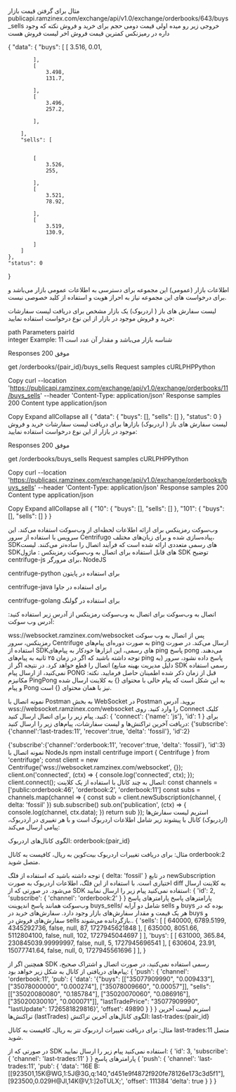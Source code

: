 مثال برای گرفتن قیمت بازار
publicapi.ramzinex.com/exchange/api/v1.0/exchange/orderbooks/643/buys_sells
خروجی زیر رو میده اولی قیمت دومی حجم برای خرید و فروش 
نکته که وجود داره در رمیزنکس کمترین قیمت فروش اخر لیست فروش هست

{
    "data": {
        "buys": [
            [
                3.516,
                0.01,
                
            ],
            [
                3.498,
                131.7,
                
            ],
            [
                3.496,
                257.2,
                
            ],
            
        ],
        "sells": [
            
            
            [
                3.526,
                255,
               
            ],
            [
                3.521,
                78.92,
                
            ],
            [
                3.519,
                130.9,
                
            ]
        ]
    },
    "status": 0
}


اطلاعات بازار (عمومی)
این مجموعه برای دسترسی به اطلاعات عمومی بازار می‌باشد و برای درخواست های این مجموعه نیاز به احراز هویت و استفاده از کلید خصوصی نیست.

لیست سفارش های باز ( اردربوک) یک بازار مشخص
برای دریافت لیست سفارشات خرید و فروش موجود در بازار از این نوع درخواست استفاده نمایید:

path Parameters
pairId	
integer
Example: 11
شناسه بازار می‌باشد و مقدار آن عدد است

Responses
200 موفق

get
/orderbooks/{pair_id}/buys_sells
Request samples
cURLPHPPython

Copy
curl --location 'https://publicapi.ramzinex.com/exchange/api/v1.0/exchange/orderbooks/11/buys_sells' --header 'Content-Type: application/json'
Response samples
200
Content type
application/json

Copy
Expand allCollapse all
{
"data": {
"buys": [],
"sells": []
},
"status": 0
}
لیست سفارش های باز ( اردربوک) بازارها
برای دریافت لیست سفارشات خرید و فروش موجود در بازار از این نوع درخواست استفاده نمایید:

Responses
200 موفق

get
/orderbooks/buys_sells
Request samples
cURLPHPPython

Copy
curl --location 'https://publicapi.ramzinex.com/exchange/api/v1.0/exchange/orderbooks/buys_sells' --header 'Content-Type: application/json'
Response samples
200
Content type
application/json

Copy
Expand allCollapse all
{
"10": {
"buys": [],
"sells": []
},
"101": {
"buys": [],
"sells": []
}
}


وب‌سوکت
رمزینکس برای ارائه اطلاعات لحظه‌ای از وب‌سوکت استفاده می‌کند. این سرویس با استفاده از سرور Centrifugo پیاده‌سازی شده و برای زبان‌های مختلف، SDKهای رسمی متعددی ارائه شده است که فرآیند اتصال را ساده‌تر می‌کنند.
لیست SDKهای قابل استفاده برای اتصال به وب‌سوکت رمزینکس :
ماژول SDK
توضیح
centrifuge-js
برای مرورگر، NodeJS

centrifuge-python
برای استفاده در پایتون

centrifuge-java
برای استفاده در جاوا

centrifuge-golang
برای استفاده در گولنگ

اتصال به وب‌سوکت
برای اتصال به وب‌سوکت رمزینکس از آدرس زیر استفاده کنید:
آدرس وب سوکت:

wss://websocket.ramzinex.com/websocket
پس از اتصال به وب سوکت رمزینکس، سرور Centrifuge به صورت دوره‌ای پیام‌های ping ارسال می‌کند. در صورت استفاده از SDKهای رسمی، این ابزارها خودکار به پیام‌های ping پاسخ pong می‌دهند. توجه داشته باشید که اگر در زمان ۲۵ ثانیه به پیام‌های ping پاسخ داده نشود، سرور (به دلیل مدیریت بهینه منابع) اتصال را قطع خواهد کرد. در نتیجه اگر از SDK رسمی استفاده نمی‌کنید، از ارسال پیام PONG قبل از زمان ذکر شده اطمینان حاصل فرمایید.
نکته: مکانیزم PingPong به این شکل است که پیام خالی با محتوای {} به کلاینت ارسال شده و پیام Pong نیز با همان محتوای {} است.

نمونه اتصال با Postman
به بخش WebSocket در Postman بروید.
آدرس wss://websocket.ramzinex.com/websocket را وارد کنید.
روی Connect کلیک کنید.
پیام زیر را برای اتصال ارسال کنید:
{
'connect': {'name': 'js'},
'id': 1
}
برای دریافت آخرین تراکنش‌ها و لیست سفارشات، پیام‌های زیر را ارسال کنید:
{'subscribe':{'channel':'last-trades:11', 'recover':true, 'delta': 'fossil'}, 'id':2}

{'subscribe':{'channel':'orderbook:11', 'recover':true, 'delta': 'fossil'}, 'id':3}
نمونه اتصال با NodeJs
npm install centrifuge
import { Centrifuge } from 'centrifuge';
const client = new Centrifuge('wss://websocket.ramzinex.com/websocket', {});
client.on('connected', (ctx) => { console.log('connected', ctx);
});
client.connect();
اتصال به چند کانال با استفاده از یک کلاینت:
const channels = ['public:orderbook:46', 'orderbook:2', 'orderbook:11']
const subs = channels.map(channel => {
const sub = client.newSubscription(channel, { delta: 'fossil' })
sub.subscribe()
sub.on('publication', (ctx) => {
console.log(channel, ctx.data);
})
return sub
});
استریم لیست سفارش‌ها (اردربوک)
کانال‌ با پیشوند زیر شامل اطلاعات اردربوک است و با هر تغییری در اردربوک، پیامی ارسال می‌کند:

الگوی کانال‌های اردربوک: orderbook:{pair_id}

مثال: برای دریافت تغییرات اردربوک بیت‌کوین به ریال، کافیست به کانال orderbook:2 متصل شوید.

توجه داشته باشید که استفاده از فلگ { delta: 'fossil' } در تابع newSubscription اختیاری است. با استفاده از این فلگ، اطلاعات اردربوک به صورت diff به کلاینت ارسال می‌شود.
در صورتی که از SDK استفاده نمی‌کنید پیام زیر را ارسال نمایید:
{
'id': 2,
'subscribe': { 'channel': 'orderbook:2' }
}
پارامترهای پاسخ
پارامترهای پاسخ وب‌سوکت همانند پاسخ اندپوینت buys_sells/ شامل دو آرایه sells و buys بوده که در هر یک قیمت و مقدار سفارش‌های بازار وجود دارد. سفارش‌های خرید در buys و سفارش‌های فروش در sells بازگردانده می‌شوند..
{
'sells': [ [ 640000, 6789.5199, 4345292736, false, null, 87, 1727945621848 ], [ 635000, 8051.66, 5112804100, false, null, 102, 1727945044697 ] ],
'buys': [ [ 631000, 365.84, 230845039.99999997, false, null, 5, 1727945696541 ], [ 630604, 23.91, 15077741.64, false, null, 0, 1727945561696 ] ],
}

همچنین اگر از SDK رسمی استفاده نمی‌کنید، در صورت اتصال و اشتراک صحیح، پیام‌های دریافتی از کانال به شکل زیر خواهد بود:
{
'push': {
'channel': 'orderbook:11',
'pub': {
'data': '{"buys": [["35077909990", "0.009433"], ["35078000000", "0.000274"], ["35078009660", "0.00057"]], "sells": [["35020080080", "0.185784"], ["35020070060", "0.086916"], ["35020030010", "0.000071"]], "lastTradePrice": "35077909990", "lastUpdate": 1726581829816}',
'offset': 49890
} } }
استریم لیست آخرین تراکنش‌ها (lastTrades)
الگوی کانال‌های آخرین تراکنش: last-trades:{pair_id}

مثال: برای دریافت تغییرات اردربوک تتر به ریال، کافیست به کانال last-trades:11 متصل شوید.

در صورتی که از SDK استفاده نمی‌کنید پیام زیر را ارسال نمایید:
{
'id': 3,
'subscribe': { 'channel': 'last-trades:11' }
}
پارامترهای پاسخ
{
'push': {
'channel': 'last-trades:11',
'pub': {
'data': '16E B:[[923501,15K@WG,1:5J@3G,q:140,"d451e9f4872f920fe78126e173c3d5f1"],[923500,0.029H@Jl,14K@V,1:]2oTULX;',
'offset': 111384
'delta': true
}
}
}